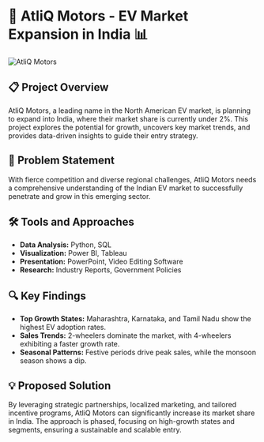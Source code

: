 # 🚗 AtliQ Motors - EV Market Expansion in India 📊

![AtliQ Motors]()

## 📋 Project Overview
AtliQ Motors, a leading name in the North American EV market, is planning to expand into India, where their market share is currently under 2%. This project explores the potential for growth, uncovers key market trends, and provides data-driven insights to guide their entry strategy.

## 🚀 Problem Statement
With fierce competition and diverse regional challenges, AtliQ Motors needs a comprehensive understanding of the Indian EV market to successfully penetrate and grow in this emerging sector.

## 🛠️ Tools and Approaches
- **Data Analysis:** Python, SQL
- **Visualization:** Power BI, Tableau
- **Presentation:** PowerPoint, Video Editing Software
- **Research:** Industry Reports, Government Policies

## 🔍 Key Findings
- **Top Growth States:** Maharashtra, Karnataka, and Tamil Nadu show the highest EV adoption rates.
- **Sales Trends:** 2-wheelers dominate the market, with 4-wheelers exhibiting a faster growth rate.
- **Seasonal Patterns:** Festive periods drive peak sales, while the monsoon season shows a dip.

## 💡 Proposed Solution
By leveraging strategic partnerships, localized marketing, and tailored incentive programs, AtliQ Motors can significantly increase its market share in India. The approach is phased, focusing on high-growth states and segments, ensuring a sustainable and scalable entry.



